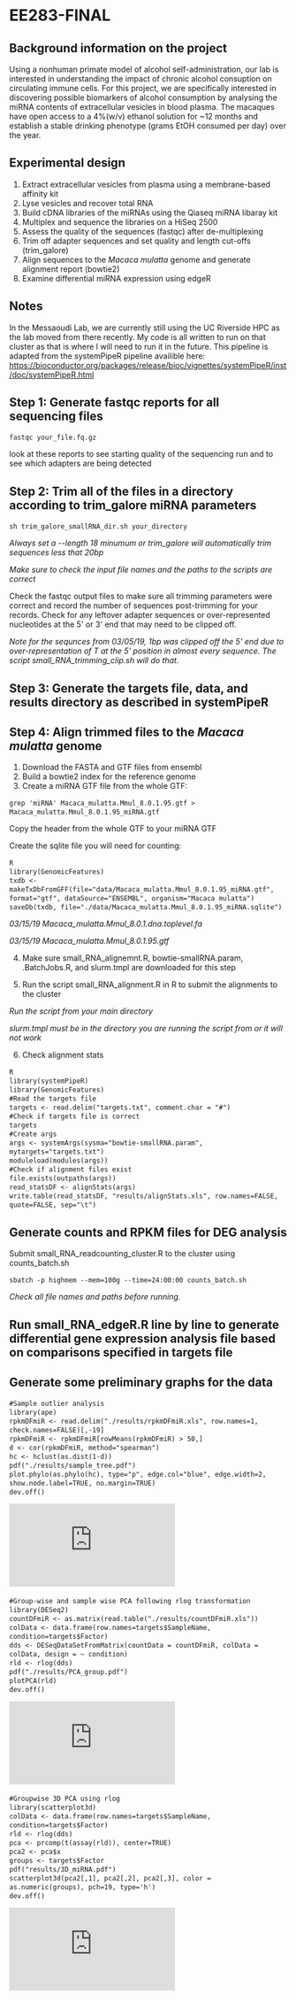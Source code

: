 # EE283-FINAL

## Background information on the project
Using a nonhuman primate model of alcohol self-administration, our lab is interested in understanding the impact of chronic alcohol consuption on circulating immune cells. For this project, we are specifically interested in discovering possible biomarkers of alcohol consumption by analysing the miRNA contents of extracellular vesicles in blood plasma. The macaques have open access to a 4%(w/v) ethanol solution for ~12 months and establish a stable drinking phenotype (grams EtOH consumed per day) over the year. 

## Experimental design
1) Extract extracellular vesicles from plasma using a membrane-based affinity kit
2) Lyse vesicles and recover total RNA
3) Build cDNA libraries of the miRNAs using the Qiaseq miRNA libaray kit
4) Multiplex and sequence the libraries on a HiSeq 2500
5) Assess the quality of the sequences (fastqc) after de-multiplexing
6) Trim off adapter sequences and set quality and length cut-offs (trim_galore)
7) Align sequences to the _Macaca mulatta_ genome and generate alignment report (bowtie2)
8) Examine differential miRNA expression using edgeR

## Notes
In the Messaoudi Lab, we are currently still using the UC Riverside HPC as the lab moved from there recently. My code is all written to run on that cluster as that is where I will need to run it in the future. This pipeline is adapted from the systemPipeR pipeline availible here: https://bioconductor.org/packages/release/bioc/vignettes/systemPipeR/inst/doc/systemPipeR.html

## Step 1: Generate fastqc reports for all sequencing files

```
fastqc your_file.fq.gz
```
look at these reports to see starting quality of the sequencing run and to see which adapters are being detected

## Step 2: Trim all of the files in a directory according to trim_galore miRNA parameters

```
sh trim_galore_smallRNA_dir.sh your_directory
```
_Always set a --length 18 minumum or trim_galore will automatically trim sequences less that 20bp_

_Make sure to check the input file names and the paths to the scripts are correct_

Check the fastqc output files to make sure all trimming parameters were correct and record the number of sequences post-trimming for your records. Check for any leftover adapter sequences or over-represented nucleotides at the 5' or 3' end that may need to be clipped off.

*Note for the sequnces from 03/05/19, 1bp was clipped off the 5' end due to over-representation of T at the 5' position in almost every sequence. The script small_RNA_trimming_clip.sh will do that.*

## Step 3: Generate the targets file, data, and results directory as described in systemPipeR

## Step 4: Align trimmed files to the _Macaca mulatta_ genome
1) Download the FASTA and GTF files from ensembl
2) Build a bowtie2 index for the reference genome
3) Create a miRNA GTF file from the whole GTF:

```
grep 'miRNA' Macaca_mulatta.Mmul_8.0.1.95.gtf > Macaca_mulatta.Mmul_8.0.1.95_miRNA.gtf
```
Copy the header from the whole GTF to your miRNA GTF

Create the sqlite file you will need for counting:

```
R
library(GenomicFeatures)
txdb <- makeTxDbFromGFF(file="data/Macaca_mulatta.Mmul_8.0.1.95_miRNA.gtf", format="gtf", dataSource="ENSEMBL", organism="Macaca mulatta")
saveDb(txdb, file="./data/Macaca_mulatta.Mmul_8.0.1.95_miRNA.sqlite")
```

*03/15/19 Macaca_mulatta.Mmul_8.0.1.dna.toplevel.fa*

*03/15/19 Macaca_mulatta.Mmul_8.0.1.95.gtf*

4) Make sure small_RNA_alignemnt.R, bowtie-smallRNA.param, .BatchJobs.R, and slurm.tmpl are downloaded for this step

5) Run the script small_RNA_alignment.R in R to submit the alignments to the cluster
  
 _Run the script from your main directory_
 
 _slurm.tmpl must be in the directory you are running the script from or it will not work_
 
 6) Check alignment stats
 
 ```
R
library(systemPipeR)
library(GenomicFeatures)
#Read the targets file
targets <- read.delim("targets.txt", comment.char = "#")
#Check if targets file is correct
targets
#Create args
args <- systemArgs(sysma="bowtie-smallRNA.param", mytargets="targets.txt")
moduleload(modules(args))
#Check if alignment files exist
file.exists(outpaths(args))
read_statsDF <- alignStats(args) 
write.table(read_statsDF, "results/alignStats.xls", row.names=FALSE, quote=FALSE, sep="\t")
```
 
 ## Generate counts and RPKM files for DEG analysis
 
 Submit small_RNA_readcounting_cluster.R to the cluster using counts_batch.sh
 
 ```
 sbatch -p highmem --mem=100g --time=24:00:00 counts_batch.sh
 ```

_Check all file names and paths before running._

## Run small_RNA_edgeR.R line by line to generate differential gene expression analysis file based on comparisons specified in targets file

## Generate some preliminary graphs for the data

```
#Sample outlier analysis
library(ape)
rpkmDFmiR <- read.delim("./results/rpkmDFmiR.xls", row.names=1, check.names=FALSE)[,-19]
rpkmDFmiR <- rpkmDFmiR[rowMeans(rpkmDFmiR) > 50,]
d <- cor(rpkmDFmiR, method="spearman")
hc <- hclust(as.dist(1-d))
pdf("./results/sample_tree.pdf")
plot.phylo(as.phylo(hc), type="p", edge.col="blue", edge.width=2, show.node.label=TRUE, no.margin=TRUE)
dev.off()
```

![tree_pdf](https://github.com/sloanlewis/EE283-FINAL/blob/master/sample_tree_rlog_femaels.pdf "RPKM Tree")

```
#Group-wise and sample wise PCA following rlog transformation
library(DESeq2)
countDFmiR <- as.matrix(read.table("./results/countDFmiR.xls"))
colData <- data.frame(row.names=targets$SampleName, condition=targets$Factor)
dds <- DESeqDataSetFromMatrix(countData = countDFmiR, colData = colData, design = ~ condition)
rld <- rlog(dds)
pdf("./results/PCA_group.pdf")
plotPCA(rld)
dev.off()
```

![pca_pdf](https://github.com/sloanlewis/EE283-FINAL/blob/master/PCA_group_14_CMH.pdf "Group PCA")

```
#Groupwise 3D PCA using rlog
library(scatterplot3d)
colData <- data.frame(row.names=targets$SampleName, condition=targets$Factor)
rld <- rlog(dds)
pca <- prcomp(t(assay(rld)), center=TRUE)
pca2 <- pca$x
groups <- targets$Factor
pdf("results/3D_miRNA.pdf")
scatterplot3d(pca2[,1], pca2[,2], pca2[,3], color = as.numeric(groups), pch=19, type='h')
dev.off()
```

![3d_pdf](https://github.com/sloanlewis/EE283-FINAL/blob/master/3D_14.pdf "3D PCA")
